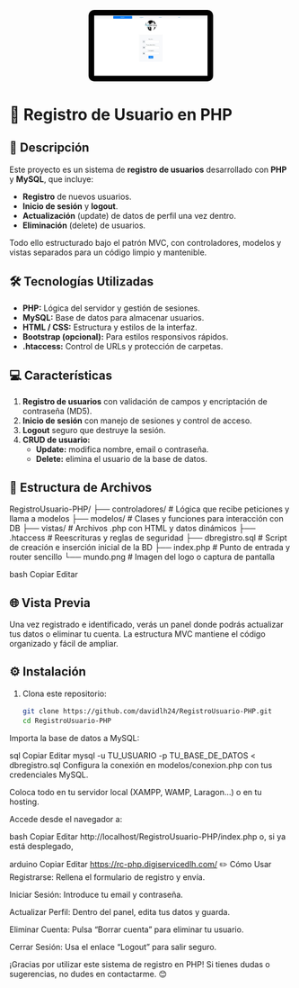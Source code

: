 <p align="center">
  <img src="https://github.com/davidlh24/RegistroUsuario-PHP/blob/main/RegistroCI.jpg?raw=true" width=40% alt="Registro Usuario PHP" style="border-radius: 10px; background-color: #000000; padding: 10px;" />
</p>

# 🔐 Registro de Usuario en PHP

## 🚀 Descripción

Este proyecto es un sistema de **registro de usuarios** desarrollado con **PHP** y **MySQL**, que incluye:

- **Registro** de nuevos usuarios.  
- **Inicio de sesión** y **logout**.  
- **Actualización** (update) de datos de perfil una vez dentro.  
- **Eliminación** (delete) de usuarios.  

Todo ello estructurado bajo el patrón MVC, con controladores, modelos y vistas separados para un código limpio y mantenible.

## 🛠️ Tecnologías Utilizadas

- **PHP:** Lógica del servidor y gestión de sesiones.  
- **MySQL:** Base de datos para almacenar usuarios.  
- **HTML / CSS:** Estructura y estilos de la interfaz.  
- **Bootstrap (opcional):** Para estilos responsivos rápidos.  
- **.htaccess:** Control de URLs y protección de carpetas.

## 💻 Características

1. **Registro de usuarios** con validación de campos y encriptación de contraseña (MD5).  
2. **Inicio de sesión** con manejo de sesiones y control de acceso.  
3. **Logout** seguro que destruye la sesión.  
4. **CRUD de usuario:**  
   - **Update:** modifica nombre, email o contraseña.  
   - **Delete:** elimina el usuario de la base de datos.  

## 📂 Estructura de Archivos

RegistroUsuario-PHP/
├── controladores/ # Lógica que recibe peticiones y llama a modelos
├── modelos/ # Clases y funciones para interacción con DB
├── vistas/ # Archivos .php con HTML y datos dinámicos
├── .htaccess # Reescrituras y reglas de seguridad
├── dbregistro.sql # Script de creación e inserción inicial de la BD
├── index.php # Punto de entrada y router sencillo
└── mundo.png # Imagen del logo o captura de pantalla

bash
Copiar
Editar

## 🌐 Vista Previa

Una vez registrado e identificado, verás un panel donde podrás actualizar tus datos o eliminar tu cuenta. La estructura MVC mantiene el código organizado y fácil de ampliar.

## ⚙️ Instalación

1. Clona este repositorio:
   ```bash
   git clone https://github.com/davidlh24/RegistroUsuario-PHP.git
   cd RegistroUsuario-PHP
Importa la base de datos a MySQL:

sql
Copiar
Editar
mysql -u TU_USUARIO -p TU_BASE_DE_DATOS < dbregistro.sql
Configura la conexión en modelos/conexion.php con tus credenciales MySQL.

Coloca todo en tu servidor local (XAMPP, WAMP, Laragon…) o en tu hosting.

Accede desde el navegador a:

bash
Copiar
Editar
http://localhost/RegistroUsuario-PHP/index.php
o, si ya está desplegado,

arduino
Copiar
Editar
https://rc-php.digiservicedlh.com/
✏️ Cómo Usar
Registrarse: Rellena el formulario de registro y envía.

Iniciar Sesión: Introduce tu email y contraseña.

Actualizar Perfil: Dentro del panel, edita tus datos y guarda.

Eliminar Cuenta: Pulsa “Borrar cuenta” para eliminar tu usuario.

Cerrar Sesión: Usa el enlace “Logout” para salir seguro.

¡Gracias por utilizar este sistema de registro en PHP!
Si tienes dudas o sugerencias, no dudes en contactarme. 😊
